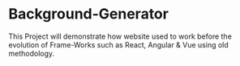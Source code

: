# Background-Generator

This Project will demonstrate how website used to work before the evolution of Frame-Works such as React, Angular & Vue using old methodology.
